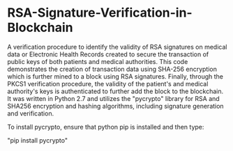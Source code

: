 # RSA-Signature-Verification-in-Blockchain
A verification procedure to identify the validity of RSA signatures on medical data or Electronic Health Records created to secure the transaction of public keys of both patients and medical authorities.
This code demonstrates the creation of transaction data using SHA-256 encryption which is further mined to a block using RSA signatures. Finally, through the PKCS1 verification procedure, the validity of the patient's and medical authority's keys is authenticated to further add the block to the blockchain.
It was written in Python 2.7 and utilizes the "pycrypto" library for RSA and SHA256 encryption and hashing algorithms, including signature generation and verification.

To install pycrypto, ensure that python pip is installed and then type:

"pip install pycrypto"
